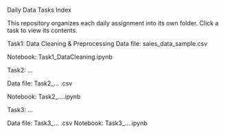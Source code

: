 Daily Data Tasks Index

This repository organizes each daily assignment into its own folder. Click a task to view its contents.

Task1: Data Cleaning & Preprocessing
Data file: sales_data_sample.csv

Notebook: Task1_DataCleaning.ipynb

Task2: …

Data file: Task2_… .csv

Notebook: Task2_….ipynb

Task3: …

Data file: Task3_… .csv
Notebook: Task3_….ipynb
